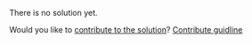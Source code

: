 
There is no solution yet.

Would you like to [contribute to the solution](https://github.com/BFEdev/BFE.dev-solutions/blob/main/design/Design-Twitter-Web-App_en.md)? [Contribute guidline](https://github.com/BFEdev/BFE.dev-solutions#how-to-contribute)
